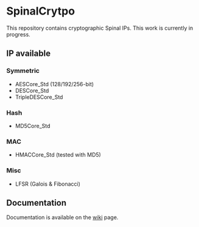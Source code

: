 # SpinalCrytpo

This repository contains cryptographic Spinal IPs. This work is currently in progress.  

## IP available

### Symmetric

- AESCore_Std (128/192/256-bit)
- DESCore_Std
- TripleDESCore_Std


### Hash

- MD5Core_Std


### MAC

- HMACCore_Std (tested with MD5)

### Misc

- LFSR (Galois & Fibonacci)


## Documentation

Documentation is available on the [wiki](https://github.com/SpinalHDL/SpinalCrypto/wiki) page. 

